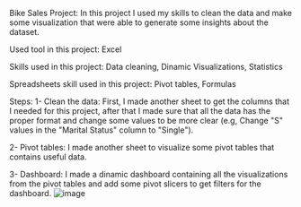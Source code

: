 Bike Sales Project: In this project I used my skills to clean the data and make some visualization that were able to generate some insights about the dataset.

Used tool in this project: Excel

Skills used in this project: Data cleaning, Dinamic Visualizations, Statistics

Spreadsheets skill used in this project: Pivot tables, Formulas

Steps: 
1- Clean the data: First, I made another sheet to get the columns that I needed for this project, after that I made sure that all the data has the proper format and change some values to be more clear (e.g, Change "S" values in the "Marital Status" column to "Single").

2- Pivot tables: I made another sheet to visualize some pivot tables that contains useful data.

3- Dashboard: I made a dinamic dashboard containing all the visualizations from the pivot tables and add some pivot slicers to get filters for the dashboard.
![image](https://github.com/DAGF1712/Data_analyst_portfolio/assets/55629047/229f58c2-23a8-4ed1-b1b5-77093cc73e2a)
